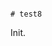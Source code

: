                                                                                                                                                                                                                                                                                                                                                                                                                                                                                                                                    # test8

Init.
